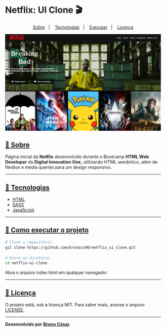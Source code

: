 # Netflix: UI Clone 🎬
<p align="center">
  <a href="#sobre">Sobre</a>&nbsp;&nbsp;&nbsp;|&nbsp;&nbsp;&nbsp;
  <a href="#tecnologias">Tecnologias</a>&nbsp;&nbsp;&nbsp;|&nbsp;&nbsp;&nbsp;
  <a href="#executar">Executar</a>&nbsp;&nbsp;&nbsp;|&nbsp;&nbsp;&nbsp;
  <a href="#licença">Licença</a>
</p>

<p align="center">
	<img src="img/Example.PNG" alt="Exemplo do clone" title="Netflix: UI Clone">
</p>

<h2><a id="sobre" class="anchor" aria-hidden="true" href="#sobre">📖 Sobre</a></h2>

Página inicial da **Netflix** desenvolvido durante o Bootcamp **HTML Web Developer** da **Digital Innovation One**, utilizando HTML semântico, além de flexbox e media queries para um design responsivo.

---

<h2><a id="tecnologias" class="anchor" aria-hidden="true" href="#tecnologias">🚀 Tecnologias</a></h2>
<ul>
<li><a href="https://www.w3schools.com/html/" rel="nofollow">HTML</a></li>
<li><a href="https://sass-lang.com/" rel="nofollow">SASS</a></li>
<li><a href="https://developer.mozilla.org/pt-BR/docs/Web/JavaScript" rel="nofollow">JavaScript</a></li>
</ul>

---

<h2><a id="executar" class="anchor" aria-hidden="true" href="#executar">🔧 Como executar o projeto</a></h2>
 
```bash
# Clone o repositório
git clone https://github.com/brunocs90/netflix_ui_clone.git

# Entre no diretório
cd netflix-ui-clone
```

Abra o arquivo index.html em qualquer navegador

---

<h2><a id="licença" class="anchor" aria-hidden="true" href="#licença">📝 Licença</a></h2>

O projeto está, sob a licença MIT. Para saber mais, acesse o arquivo [LICENSE](https://github.com/brunocs90/netflix_ui_clone/blob/main/LICENSE).

---
**Desenvolvido por [Bruno César](https://github.com/brunocs90).**
